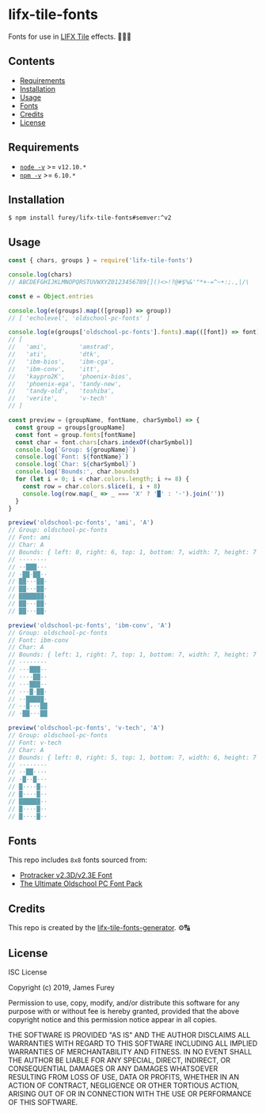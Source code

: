 # lifx-tile-fonts

Fonts for use in [LIFX Tile](https://www.lifx.com/collections/creative-tiles) effects. 👨‍🔬🔠

## Contents

- [Requirements](#requirements)
- [Installation](#installation)
- [Usage](#usage)
- [Fonts](#fonts)
- [Credits](#credits)
- [License](#license)

## Requirements

- [`node -v`](https://nodejs.org/en/download/current/) >= `v12.10.*`
- [`npm -v`](https://www.npmjs.com/get-npm) >= `6.10.*`

## Installation

```console
$ npm install furey/lifx-tile-fonts#semver:^v2
```

## Usage

```JavaScript
const { chars, groups } = require('lifx-tile-fonts')

console.log(chars)
// ABCDEFGHIJKLMNOPQRSTUVWXYZ0123456789[]()<>!?@#$%&'"*+-=^~•:;.,|/\

const e = Object.entries

console.log(e(groups).map(([group]) => group))
// [ 'echolevel', 'oldschool-pc-fonts' ]

console.log(e(groups['oldschool-pc-fonts'].fonts).map(([font]) => font))
// [
//   'ami',         'amstrad',
//   'ati',         'dtk',
//   'ibm-bios',    'ibm-cga',
//   'ibm-conv',    'itt',
//   'kaypro2K',    'phoenix-bios',
//   'phoenix-ega', 'tandy-new',
//   'tandy-old',   'toshiba',
//   'verite',      'v-tech'
// ]

const preview = (groupName, fontName, charSymbol) => {
  const group = groups[groupName]
  const font = group.fonts[fontName]
  const char = font.chars[chars.indexOf(charSymbol)]
  console.log(`Group: ${groupName}`)
  console.log(`Font: ${fontName}`)
  console.log(`Char: ${charSymbol}`)
  console.log('Bounds:', char.bounds)
  for (let i = 0; i < char.colors.length; i += 8) {
    const row = char.colors.slice(i, i + 8)
    console.log(row.map(_ => _ === 'X' ? '█' : '·').join(''))
  }
}

preview('oldschool-pc-fonts', 'ami', 'A')
// Group: oldschool-pc-fonts
// Font: ami
// Char: A
// Bounds: { left: 0, right: 6, top: 1, bottom: 7, width: 7, height: 7 }
// ········
// ··███···
// ·██·██··
// ██···██·
// ██···██·
// ███████·
// ██···██·
// ██···██·

preview('oldschool-pc-fonts', 'ibm-conv', 'A')
// Group: oldschool-pc-fonts
// Font: ibm-conv
// Char: A
// Bounds: { left: 1, right: 7, top: 1, bottom: 7, width: 7, height: 7 }
// ········
// ···███··
// ····██··
// ···███··
// ···█·██·
// ··█████·
// ··█···██
// ·██···██

preview('oldschool-pc-fonts', 'v-tech', 'A')
// Group: oldschool-pc-fonts
// Font: v-tech
// Char: A
// Bounds: { left: 0, right: 5, top: 1, bottom: 7, width: 6, height: 7 }
// ········
// ··██····
// ·█··█···
// █····█··
// █····█··
// ██████··
// █····█··
// █····█··
```

## Fonts

This repo includes `8x8` fonts sourced from:

- [Protracker v2.3D/v2.3E Font](https://github.com/echolevel/protracker-font)
- [The Ultimate Oldschool PC Font Pack](https://int10h.org/oldschool-pc-fonts/)

## Credits

This repo is created by the [lifx-tile-fonts-generator](https://github.com/furey/lifx-tile-effects-framework). ⚙️🔠

## License

ISC License

Copyright (c) 2019, James Furey

Permission to use, copy, modify, and/or distribute this software for any
purpose with or without fee is hereby granted, provided that the above
copyright notice and this permission notice appear in all copies.

THE SOFTWARE IS PROVIDED "AS IS" AND THE AUTHOR DISCLAIMS ALL WARRANTIES
WITH REGARD TO THIS SOFTWARE INCLUDING ALL IMPLIED WARRANTIES OF
MERCHANTABILITY AND FITNESS. IN NO EVENT SHALL THE AUTHOR BE LIABLE FOR
ANY SPECIAL, DIRECT, INDIRECT, OR CONSEQUENTIAL DAMAGES OR ANY DAMAGES
WHATSOEVER RESULTING FROM LOSS OF USE, DATA OR PROFITS, WHETHER IN AN
ACTION OF CONTRACT, NEGLIGENCE OR OTHER TORTIOUS ACTION, ARISING OUT OF
OR IN CONNECTION WITH THE USE OR PERFORMANCE OF THIS SOFTWARE.
